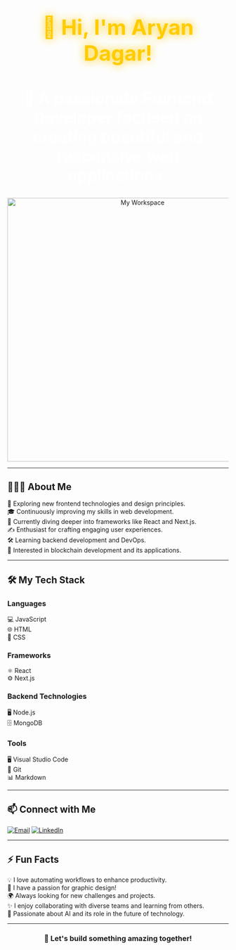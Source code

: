 <!-- Animated Name -->
<div align="center">
  <h1 style="font-size: 48px; color: #ffcc00; text-shadow: 0 0 20px #ffcc00;">👋 Hi, I'm Aryan Dagar!</h1>
  <h2 style="font-size: 36px; color: white;">🌟 A passionate Frontend Developer focused on creating beautiful and responsive web applications.</h2>
  <img src="![68747470733a2f2f666972656261736573746f726167652e676f6f676c65617069732e636f6d2f76302f622f666c6578692d636f64696e672e61707073706f742e636f6d2f6f2f64656d706769372d35323066386435662d363364342d343435332d38383](https://github.com/user-attachments/assets/ba5a4b48-6cde-4aef-aff2-55aa1a37ea0a)
" alt="My Workspace" width="600" />  <!-- Replace with your image URL -->
</div>

---

## 👨🏻‍💻 About Me
🤔 Exploring new frontend technologies and design principles.  
🎓 Continuously improving my skills in web development.  
🌱 Currently diving deeper into frameworks like React and Next.js.  
✍️ Enthusiast for crafting engaging user experiences.  
🛠️ Learning backend development and DevOps.  
🔗 Interested in blockchain development and its applications.  

---

## 🛠 My Tech Stack
### Languages
💻 JavaScript  
🌐 HTML  
🎨 CSS  

### Frameworks
⚛️ React  
⚙️ Next.js  

### Backend Technologies
🖥 Node.js  
🗄 MongoDB  

### Tools
🖥 Visual Studio Code  
🔧 Git  
📊 Markdown  

---

## 📫 Connect with Me
[![Email](https://img.shields.io/badge/-Email-D14836?style=flat&logo=Gmail&logoColor=white)](mailto:dagararyan947@fmail.com)
[![LinkedIn](https://img.shields.io/badge/-LinkedIn-0A66C2?style=flat&logo=LinkedIn&logoColor=white)](https://www.linkedin.com/in/aryan-dagar-5b7a761b1)

---

## ⚡ Fun Facts
💡 I love automating workflows to enhance productivity.  
🎨 I have a passion for graphic design!  
🌍 Always looking for new challenges and projects.  
✨ I enjoy collaborating with diverse teams and learning from others.  
🤖 Passionate about AI and its role in the future of technology.

---

<div align="center">
  <h3>🚀 Let's build something amazing together!</h3>
</div>

